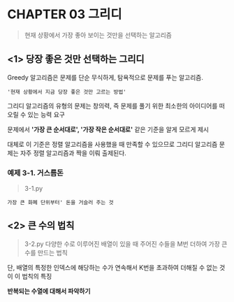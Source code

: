 # CHAPTER 03 그리디
> 현재 상황에서 가장 좋아 보이는 것만을 선택하는 알고리즘

## <1> 당장 좋은 것만 선택하는 그리디
Greedy 알고리즘은 문제를 단순 무식하게, 탐욕적으로 문제를 푸는 알고리즘.

```'현재 상황에서 지금 당장 좋은 것만 고르는 방법'```

그리디 알고리즘의 유형의 문제는 창의력, 즉 문제를 풀기 위한 최소한의 아이디어를 떠오릴 수 있는 능력 요구

문제에서 **'가장 큰 순서대로', '가장 작은 순서대로'** 같은 기준을 알게 모르게 제시

대체로 이 기준은 정렬 알고리즘을 사용했을 때 만족할 수 있으므로 그리디 알고리즘 문제는 자주 정렬 알고리즘과 짝을 이뤄 출제된다.


### 예제 3-1. 거스름돈
> 3-1.py

```가장 큰 화폐 단위부터' 돈을 거슬러 주는 것```


## <2> 큰 수의 법칙
> 3-2.py
다양한 수로 이루어진 배열이 있을 때 주어진 수들을 M번 더하여 가장 큰 수를 만드는 법칙

단, 배열의 특정한 인덱스에 해당하는 수가 연속해서 K번을 초과하여 더해질 수 없는 것이 이 법칙의 특징

**반복되는 수열에 대해서 파악하기**
